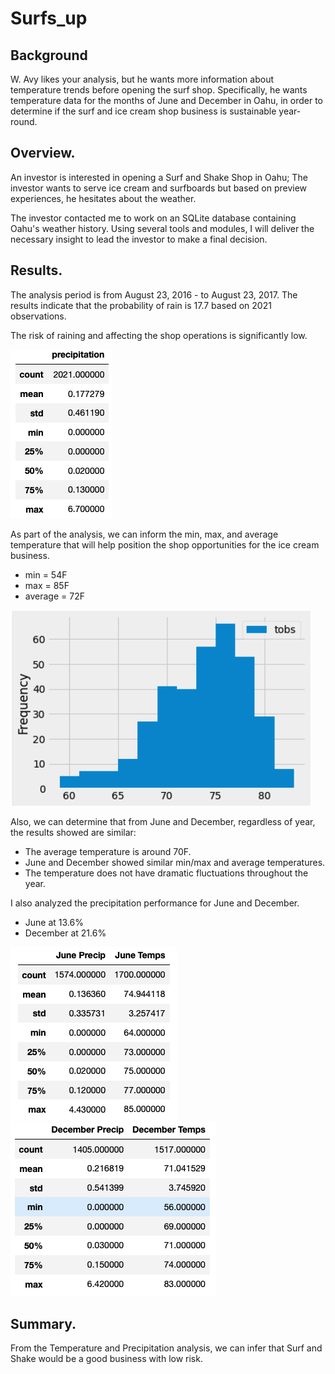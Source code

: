 # Surfs_up

## Background

W. Avy likes your analysis, but he wants more information about temperature trends before opening the surf shop. Specifically, he wants temperature data for the months of June and December in Oahu, in order to determine if the surf and ice cream shop business is sustainable year-round.

## Overview.

An investor is interested in opening a Surf and Shake Shop in Oahu; The investor wants to serve ice cream and surfboards but based on preview experiences, he hesitates about the weather. 

The investor contacted me to work on an SQLite database containing Oahu's weather history. Using several tools and modules, I will deliver the necessary insight to lead the investor to make a final decision.

## Results.

The analysis period is from August 23, 2016 - to August 23, 2017. The results indicate that the probability of rain is 17.7 based on 2021 observations.

The risk of raining and affecting the shop operations is significantly low.

![Chart1](Chart1.png)

As part of the analysis, we can inform the min, max, and average temperature that will help position the shop opportunities for the ice cream business.
- min = 54F
- max = 85F
- average = 72F

![Chart2](TempChart.png)

Also, we can determine that from June and December, regardless of year, the results showed are similar:

- The average temperature is around 70F.
- June and December showed similar min/max and average temperatures.
- The temperature does not have dramatic fluctuations throughout the year.

I also analyzed the precipitation performance for June and December.
- June at 13.6%
- December at 21.6%

![Chart3](June+Precipitation.png)
![Chart4](Dec+Precipitation.png)


## Summary.

From the Temperature and Precipitation analysis, we can infer that Surf and Shake would be a good business with low risk.


